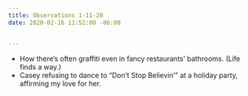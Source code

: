 ```yaml
---
title: Observations 1-11-20
date: 2020-02-16 11:52:00 -06:00


---
```


- How there’s often graffiti even in fancy restaurants’ bathrooms. (Life finds a way.)
- Casey refusing to dance to “Don’t Stop Believin’” at a holiday party, affirming my love for her.